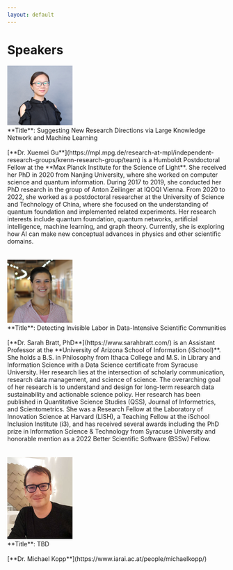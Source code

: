 ```yaml
---
layout: default
---
```


# Speakers

<div class='orgWrapper'>
  <img src="assets/images/profile_Xuemei_Gu.png" alt="Xuemei Gu" width="150" />
<div class='bioWrapper'>
  **Title**: Suggesting New Research Directions via Large Knowledge Network and Machine Learning
<br/><br/>
[**Dr. Xuemei Gu**](https://mpl.mpg.de/research-at-mpl/independent-research-groups/krenn-research-group/team) is a Humboldt Postdoctoral Fellow at the **Max Planck Institute for the Science of Light**. She received her PhD in 2020 from Nanjing University, where she worked on computer science and quantum information. During 2017 to 2019, she conducted her PhD research in the group of Anton Zeilinger at IQOQI Vienna. From 2020 to 2022, she worked as a postdoctoral researcher at the University of Science and Technology of China, where she focused on the understanding of quantum foundation and implemented related experiments. Her research interests include quantum foundation, quantum networks, artificial intelligence, machine learning, and graph theory. Currently, she is exploring how AI can make new conceptual advances in physics and other scientific domains. 
</div>
</div>
<br/>
<br/>

<div class='orgWrapper'>
  <img src="assets/images/profile_Sarah_Bratt.jpg" alt="Sarah Bratt" width="150" />
<div class='bioWrapper'>
  **Title**: Detecting Invisible Labor in Data-Intensive Scientific Communities
<br/><br/>
[**Dr. Sarah Bratt, PhD**](https://www.sarahbratt.com/) is an Assistant Professor at the **University of Arizona School of Information (iSchool)**. She holds a B.S. in Philosophy from Ithaca College and M.S. in Library and Information Science with a Data Science certificate from Syracuse University. Her research lies at the intersection of scholarly communication, research data management, and science of science. The overarching goal of her research is to understand and design for long-term research data sustainability and actionable science policy. Her research has been published in Quantitative Science Studies (QSS), Journal of Informetrics, and Scientometrics. She was a Research Fellow at the Laboratory of Innovation Science at Harvard (LISH), a Teaching Fellow at the iSchool Inclusion Institute (i3), and has received several awards including the PhD prize in Information Science & Technology from Syracuse University and honorable mention as a 2022 Better Scientific Software (BSSw) Fellow.   
</div>
</div>
<br/>
<br/>

<div class='orgWrapper'>
  <img src="assets/images/profile_Michael_Kopp.jpg" alt="Michael Kopp" width="150" />
<div class='bioWrapper'>
  **Title**: TBD
<br/><br/>
[**Dr. Michael Kopp**](https://www.iarai.ac.at/people/michaelkopp/)
</div>
</div>
<br/>
<br/>

